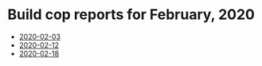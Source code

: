 # Build cop reports for February, 2020

* [2020-02-03](https://bitbucket.org/osrf/gazebo/wiki/buildcop/2020/02/03.md)
* [2020-02-12](https://bitbucket.org/osrf/gazebo/wiki/buildcop/2020/02/12.md)
* [2020-02-18](https://bitbucket.org/osrf/gazebo/wiki/buildcop/2020/02/18.md)